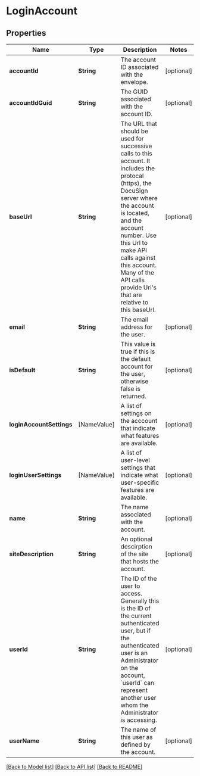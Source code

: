 # LoginAccount

## Properties
Name | Type | Description | Notes
------------ | ------------- | ------------- | -------------
**accountId** | **String** | The account ID associated with the envelope. | [optional] 
**accountIdGuid** | **String** | The GUID associated with the account ID. | [optional] 
**baseUrl** | **String** | The URL that should be used for successive calls to this account. It includes the protocal (https), the DocuSign server where the account is located, and the account number. Use this Url to make API calls against this account. Many of the API calls provide Uri&#39;s that are relative to this baseUrl. | [optional] 
**email** | **String** | The email address for the user. | [optional] 
**isDefault** | **String** | This value is true if this is the default account for the user, otherwise false is returned. | [optional] 
**loginAccountSettings** | [NameValue] | A list of settings on the acccount that indicate what features are available. | [optional] 
**loginUserSettings** | [NameValue] | A list of user-level settings that indicate what user-specific features are available. | [optional] 
**name** | **String** | The name associated with the account. | [optional] 
**siteDescription** | **String** | An optional descirption of the site that hosts the account. | [optional] 
**userId** | **String** | The ID of the user to access. Generally this is the ID of the current authenticated user, but if the authenticated user is an Administrator on the account, &#x60;userId&#x60; can represent another user whom the Administrator is accessing.  | [optional] 
**userName** | **String** | The name of this user as defined by the account. | [optional] 

[[Back to Model list]](../README.md#documentation-for-models) [[Back to API list]](../README.md#documentation-for-api-endpoints) [[Back to README]](../README.md)


